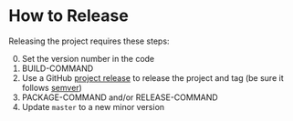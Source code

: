 # How to Release

Releasing the project requires these steps:

0. Set the version number in the code
1. BUILD-COMMAND
2. Use a GitHub [project release][github-release-url] to release the project and tag (be sure it follows [semver][semantic-versioning])
3. PACKAGE-COMMAND and/or RELEASE-COMMAND
4. Update `master` to a new minor version

[project-url]: https://github.com/cerner/cucumber-forge-report-generator/
[semantic-versioning]: http://semver.org/
[github-release-url]: https://help.github.com/articles/creating-releases/

